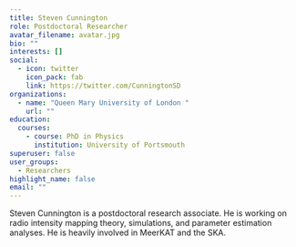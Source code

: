 ```yaml
---
title: Steven Cunnington
role: Postdoctoral Researcher
avatar_filename: avatar.jpg
bio: ""
interests: []
social:
  - icon: twitter
    icon_pack: fab
    link: https://twitter.com/CunningtonSD
organizations:
  - name: "Queen Mary University of London "
    url: ""
education:
  courses:
    - course: PhD in Physics
      institution: University of Portsmouth
superuser: false
user_groups:
  - Researchers
highlight_name: false
email: ""
---
```

Steven Cunnington is a postdoctoral research associate. He is working on radio intensity mapping theory, simulations, and parameter estimation analyses. He is heavily involved in MeerKAT and the SKA.